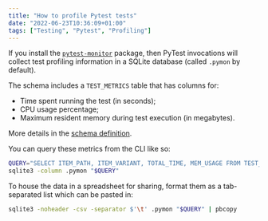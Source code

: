 ```yaml
---
title: "How to profile Pytest tests"
date: "2022-06-23T10:36:09+01:00"
tags: ["Testing", "Pytest", "Profiling"]
---
```


If you install the [`pytest-monitor`](https://pytest-monitor.readthedocs.io/)
package, then PyTest invocations will collect test profiling information in a
SQLite database (called `.pymon` by default).

The schema includes a `TEST_METRICS` table that has columns for:

- Time spent running the test (in seconds);
- CPU usage percentage;
- Maximum resident memory during test execution (in megabytes).

More details in the
[schema definition](https://pytest-monitor.readthedocs.io/en/latest/operating.html#execution-context-metrics-and-session).

You can query these metrics from the CLI like so:

```sh
QUERY="SELECT ITEM_PATH, ITEM_VARIANT, TOTAL_TIME, MEM_USAGE FROM TEST_METRICS"
sqlite3 -column .pymon "$QUERY"
```

To house the data in a spreadsheet for sharing, format them as a tab-separated
list which can be pasted in:

```sh
sqlite3 -noheader -csv -separator $'\t' .pymon "$QUERY" | pbcopy
```

